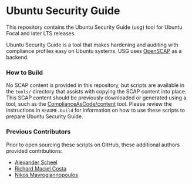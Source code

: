 # Ubuntu Security Guide

This repository contains the Ubuntu Security Guide (usg) tool for Ubuntu Focal and later LTS releases.

Ubuntu Security Guide is a tool that makes hardening and auditing with compliance profiles easy on Ubuntu systems.
USG uses [OpenSCAP](https://github.com/OpenSCAP/openscap) as a backend.

### How to Build

No SCAP content is provided in this repository, but scripts are available in the `tools/` directory that assists with copying the SCAP content into place.
This SCAP content should be previously downloaded or generated using a tool, such as the [ComplianceAsCode/content](https://github.com/ComplianceAsCode/content) tool.
Please review the instructions in `README.build` for information on how to use these scripts to prepare Ubuntu Security Guide.

### Previous Contributors

Prior to open sourcing these scripts on GitHub, these additional authors provided contributions:
- [Alexander Scheel](https://github.com/cipherboy)
- [Richard Maciel Costa](https://github.com/richardmaciel-canonical)
- [Nikos Mavrogiannopoulos](https://github.com/nmav)

